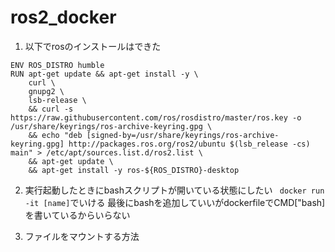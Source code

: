# ros2_docker
1. 以下でrosのインストールはできた
```
ENV ROS_DISTRO humble
RUN apt-get update && apt-get install -y \
    curl \
    gnupg2 \
    lsb-release \
    && curl -s https://raw.githubusercontent.com/ros/rosdistro/master/ros.key -o /usr/share/keyrings/ros-archive-keyring.gpg \
    && echo "deb [signed-by=/usr/share/keyrings/ros-archive-keyring.gpg] http://packages.ros.org/ros2/ubuntu $(lsb_release -cs) main" > /etc/apt/sources.list.d/ros2.list \
    && apt-get update \
    && apt-get install -y ros-${ROS_DISTRO}-desktop 

```
2. 実行起動したときにbashスクリプトが開いている状態にしたい
``` docker run -it [name]```でいける
最後にbashを追加していいがdockerfileでCMD["bash]を書いているからいらない

3. ファイルをマウントする方法